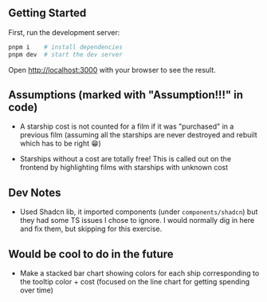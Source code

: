 ## Getting Started

First, run the development server:

```bash
pnpm i    # install dependencies
pnpm dev  # start the dev server
```

Open [http://localhost:3000](http://localhost:3000) with your browser to see the result.

## Assumptions (marked with "Assumption!!!" in code)

- A starship cost is not counted for a film if it was "purchased" in a previous film (assuming all the starships are never destroyed and rebuilt which has to be right 😁)

- Starships without a cost are totally free! This is called out on the frontend by highlighting films with starships with unknown cost

## Dev Notes

- Used Shadcn lib, it imported components (under `components/shadcn`) but they had some TS issues I chose to ignore. I would normally dig in here and fix them, but skipping for this exercise.

## Would be cool to do in the future

- Make a stacked bar chart showing colors for each ship corresponding to the tooltip color + cost (focused on the line chart for getting spending over time)
